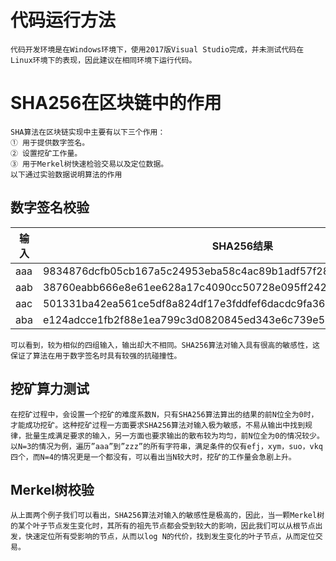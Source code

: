 # 代码运行方法
	代码开发环境是在Windows环境下，使用2017版Visual Studio完成，并未测试代码在Linux环境下的表现，因此建议在相同环境下运行代码。
# SHA256在区块链中的作用
	SHA算法在区块链实现中主要有以下三个作用：
	① 用于提供数字签名。
	② 设置挖矿工作量。
	③ 用于Merkel树快速检验交易以及定位数据。
	以下通过实验数据说明算法的作用
## 数字签名校验
| 输入 |SHA256结果|
|----|---------|
|aaa|9834876dcfb05cb167a5c24953eba58c4ac89b1adf57f28f2f9d09af107ee8f0
aab	|38760eabb666e8e61ee628a17c4090cc50728e095ff24218119d51bd22475363
aac	|501331ba42ea561ce5df8a824df17e3fddfef6dacdc9fa3677010b7c28a886cc
aba	|e124adcce1fb2f88e1ea799c3d0820845ed343e6c739e54131fcb3a56e4bc1bd
	可以看到，较为相似的四组输入，输出却大不相同。SHA256算法对输入具有很高的敏感性，这保证了算法在用于数字签名时具有较强的抗碰撞性。
## 挖矿算力测试
	在挖矿过程中，会设置一个挖矿的难度系数N，只有SHA256算法算出的结果的前N位全为0时，才能成功挖矿。这种挖矿过程一方面要求SHA256算法对输入极为敏感，不易从输出中找到规律，批量生成满足要求的输入，另一方面也要求输出的散布较为均匀，前N位全为0的情况较少。以N=3的情况为例，遍历”aaa”到”zzz”的所有字符串，满足条件的仅有efj，xym，suo，vkq四个，而N=4的情况更是一个都没有，可以看出当N较大时，挖矿的工作量会急剧上升。
## Merkel树校验
	从上面两个例子我们可以看出，SHA256算法对输入的敏感性是极高的，因此，当一颗Merkel树的某个叶子节点发生变化时，其所有的祖先节点都会受到较大的影响，因此我们可以从根节点出发，快速定位所有受影响的节点，从而以log N的代价，找到发生变化的叶子节点，从而定位交易。
